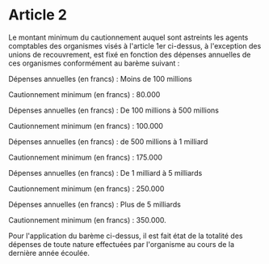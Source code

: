 # Article 2

Le montant minimum du cautionnement auquel sont astreints les agents comptables des organismes visés à l'article 1er ci-dessus, à l'exception des unions de recouvrement, est fixé en fonction des dépenses annuelles de ces organismes conformément au barème suivant :

Dépenses annuelles (en francs) : Moins de 100 millions

Cautionnement minimum (en francs) : 80.000

Dépenses annuelles (en francs) : De 100 millions à 500 millions

Cautionnement minimum (en francs) : 100.000

Dépenses annuelles (en francs) : de 500 millions à 1 milliard

Cautionnement minimum (en francs) : 175.000

Dépenses annuelles (en francs) : De 1 milliard à 5 milliards

Cautionnement minimum (en francs) : 250.000

Dépenses annuelles (en francs) : Plus de 5 milliards

Cautionnement minimum (en francs) : 350.000.

Pour l'application du barème ci-dessus, il est fait état de la totalité des dépenses de toute nature effectuées par l'organisme au cours de la dernière année écoulée.
